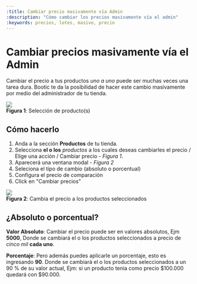 ```yaml
---
:title: Cambiar precio masivamente vía Admin
:description: "Cómo cambiar los precios masivamente vía el admin"
:keywords: precios, lotes, masivo, precio
---
```


# Cambiar precios masivamente vía el Admin

Cambiar el precio a tus productos _uno a uno_ puede ser muchas veces una tarea dura. Bootic te da la
posibilidad de hacer este cambio masivamente por medio del administrador de tu tienda.

<div class="captura">
  <div class="c-contenido">
      <img src="/img/admin/cambio-precio-admin.png">
  </div>
  <div class="c-pie"><strong>Figura 1</strong>: Selección de producto(s)</div>
</div>

## Cómo hacerlo

1. Anda a la sección **Productos** de tu tienda.
2. Selecciona **el o los** _productos_ a los cuales deseas cambiarles el precio / Elige una acción / Cambiar precio - _Figura 1_.
3. Aparecerá una ventana modal - _Figura 2_
4. Seleciona el tipo de cambio (absoluto o porcentual)
5. Configura el precio de comparación
6. Click en "Cambiar precios"

<div class="captura">
  <div class="c-contenido">
      <img src="/img/admin/cambio-precio2-admin.png">
  </div>
  <div class="c-pie"><strong>Figura 2</strong>: Cambia el precio a los productos seleccionados</div>
</div>

## ¿Absoluto  o porcentual?

**Valor Absoluto**: Cambiar el precio puede ser en valores absolutos, Ejm **5000**, Donde se cambiará el o los productos
seleccionados a precio de _cinco mil_ **cada uno**.

**Porcentaje**: Pero además puedes aplicarle un porcentaje, esto es ingresando **90**. Donde se cambiará el o los productos
seleccionados a un 90 % de su valor actual, Ejm: si un producto tenía como precio $100.000 quedará con
$90.000.
